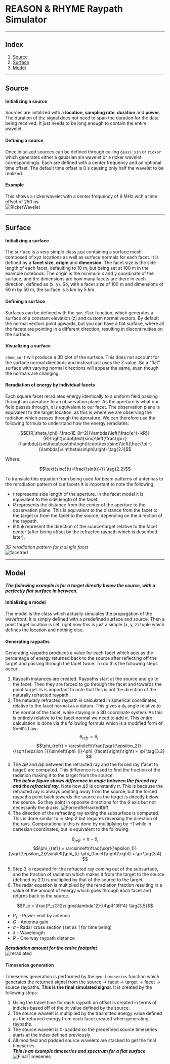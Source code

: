 # REASON & RHYME Raypath Simulator

---

## Index
1. [Source](README.md#Source)
2. [Surface](README.md#Surface)
3. [Model](README.md#Model)

---

## Source

#### Initializing a source
Sources are initalized with a **location**, **sampling rate**, **duration** and **power**. The duration of the signal does not need to span the duration for the data being received. It just needs to be long enough to contain the entire wavelet.
#### Defining a source
Once initalized sources can be defined through calling `gauss_sin` or `ricker` which generates either a gaussian sin wavelet or a ricker wavelet correspondingly. Each are defined with a center frequency and an optional time offset. The default time offset is 0 s causing only half the wavelet to be realized.
#### Example
This shows a rickerwavelet with a center frequency of 9 MHz with a time offset of 250 ns.  
![RickerWavelet](images/RickerSource.png)

---

## Surface

#### Initializing a surface
The surface is a very simple class just containing a surface mesh composed of xyz locations as well as surface normals for each facet.  It is defined by a **facet size**, **origin** and **dimension**. The facet size is the side length of each facet, defaulting to 10 m, but being set at 100 m in the example notebook. The origin is the minimum x and y coordinate of the surface, and the dimensions are how many facets are there in each direction, defined as (x, y). So, with a facet size of 100 m and dimensions of 50 m by 50 m, the surface is 5 km by 5 km.
#### Defining a surface
Surfaces can be defined with the `gen_flat` function, which generates a surface of a constant elevation (z) and custom normal vectors. By default the normal vectors point upwards, but you can have a flat surface, where all the facets are pointing in a different direction, resulting in discontinuities on the surface.
#### Visualizing a surface
`show_surf` will produce a 3D plot of the surface. This does not account for the surface normal directions and instead just uses the Z value. So a "flat" surface with varying normal directions will appear the same, even though the normals are changing.
#### Reradiation of energy by individual facets
Each square facet reradiates energy identically to a uniform field passing through an aperature to an observation plane. As the aperture is what our field passes through, it is equivalent to our facet. The observation plane is equivalent to the target location, as this is where we are observing the radiation which passes through the aperature. We can therefore use the following formula to understand how the energy reradiates:


$$E(R,\theta,\phi)=\frac{iE_0r^2}{\lambda}\left(\frac{e^{-ikR}}{R}\right)\cdot\text{sinc}\left(\frac{\pi r}{\lambda}\sin\theta\cos\phi\right)\cdot\text{sinc}\left(\frac{\pi r}{\lambda}\sin\theta\sin\phi\right) \tag{2.1}$$


Where:

 
$$\text{sinc}(t)=\frac{\sin(t)}{t} \tag{2.2}$$

 
To translate this equation from being used for beam patterns of antennas to the reradiation pattern of our facets it is important to note the following:
- $r$ represents side length of the aperture. In the facet model it is equivalent to the side length of the facet.
- $R$ represents the distance from the center of the aperture to the observation plane. This is equivalent to the distance from the facet to the target or from the facet to the source, depending on the direction of the raypath.
- $\theta$ & $\phi$ represent the direction of the source/target relative to the facet center (after being offset by the refracted raypath which is described later).  


*3D reradiation pattern for a single facet*  
![facetrad](images/ReradiationFacet.png)  

---

## Model
***The following example is for a target directly below the source, with a perfectly flat surface in between.***
#### Initializing a model
The model is the class which actually simulates the propagation of the wavefront. It is simply defined with a predefined surface and source. Then a point target location is set, right now this is just a simple (x, y, z) tuple which defines the location and nothing else.
#### Generating raypaths
Generating raypaths produces a value for each facet which acts as the percentage of energy returned back to the source after reflecting off the target and passing through the facet twice. To do this the following steps occur:
1. Raypath instances are created. Raypaths start at the source and go to the facet. Then they are forced to go through the facet and towards the point target. Is is important to note that this is not the direction of the naturally refracted raypath.
2. The naturally refracted raypath is calculated in spherical coordinates, relative to the facet normal as a datum. This gives a $\phi_1$ angle relative to the normal of the facet, while staying in a 3D coordinate system. As this is entirely relative to the facet normal we need to add $\pi$. This entire calculation is done via the following formula which is a modified form of Snell's Law:  
$$\theta_{refr} = \theta_{i} \tag{3.1} $$
$$\phi_{refr} = \arcsin\left(\frac{\sqrt{\epsilon_2}}{\sqrt{\epsilon_1}}\sin\left(\phi_{i}-\phi_{facet}\right)\right) + \pi \tag{3.2} $$
3. The $\Delta\theta$ and $\Delta\phi$ between the refracted ray and the forced ray (facet to target) are computed. This difference is used to find the fraction of the radiation making it to the target from the source.  
***The below figure shows difference in angle between the forced ray and the refracted ray.*** Note how $\Delta\theta$ is constantly $\pi$. This is because the refracted ray is always pointing away from the source, but the forced raypaths point back towards the source as the target is directly below the source. So they point in opposite directions for the $\theta$ axis but not necessarily the $\phi$ axis. 
![ForcedRefractedDiff](images/DTh-Forced-Refracted.png)  
4. The direction of the refracting ray exiting the subsurface is computed. This is done similar to in step 2 but requires reversing the direction of the rays. Computationally this is done by multiplying by $-1$ while in cartesian coordinates, but is equivalent to the following:  


$$\theta_{refr} = \pi - \theta_{i} \tag{3.3} $$
$$\phi_{refr} = \arcsin\left(\frac{\sqrt{\epsilon_1}}{\sqrt{\epsilon_2}}\sin\left(\phi_{i}-\phi_{facet}\right)\right) + \pi \tag{3.4} $$


5. Step 3 is repeated for the refracted ray coming out of the subsurface, and the fraction of radiation which makes it from the target to the source (defined by $2.1$) is multiplied by that of the source to the target.
6. The radar equation is multiplied by the reradiation fraction resulting in a value of the amount of energy which goes through each facet and returns back to the source.  


$$P_e = \frac{P_sG^2\sigma\lambda^2}{(4\pi)^3R^4} \tag{3.5}$$


- $P_s$ - Power emit by antenna
- $G$   - Antenna gain
- $\sigma$ - Radar cross section (set as 1 for time being)
- $\lambda$ - Wavelength
- $R$ - One way raypath distance  


***Reradiation amount for the entire footprint***  
![reradiated](images/reradiation.png)  
#### Timeseries generation
Timeseries generation is performed by the `gen_timeseries` function which generates the returned signal from the source &rarr; facet &rarr; target &rarr; facet &rarr; source raypaths. **This is the final simulated signal**. It is created by the following steps:
1. Using the travel time for each raypath an offset is created in terms of indicies based off of the `dt` value defined by the source.
2. The source wavelet is multiplied by the trasmitted energy value defined as the returned energy from each facet created when generating raypaths.
3. The source wavelet is 0-padded so the predefined source timeseries starts at the index defined previously.
4. All modified and padded source wavelets are stacked to get the final timeseries.   
***This is an example timeseries and spectrum for a flat surface***
![FinalTimeseries](images/FinalTimeseries.png)